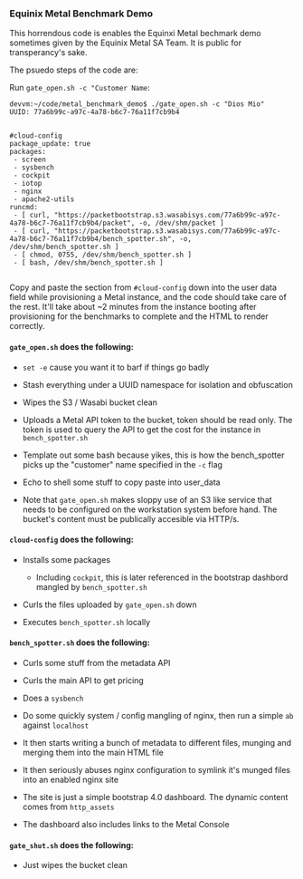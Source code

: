 ### Equinix Metal Benchmark Demo ###

This horrendous code is enables the Equinxi Metal bechmark demo sometimes given by the Equinix Metal SA Team. It is public for transperancy's sake.


The psuedo steps of the code are:

Run `gate_open.sh -c "Customer Name`:

```
devvm:~/code/metal_benchmark_demo$ ./gate_open.sh -c "Dios Mio"
UUID: 77a6b99c-a97c-4a78-b6c7-76a11f7cb9b4


#cloud-config
package_update: true
packages:
 - screen
 - sysbench
 - cockpit
 - iotop
 - nginx
 - apache2-utils
runcmd:
 - [ curl, "https://packetbootstrap.s3.wasabisys.com/77a6b99c-a97c-4a78-b6c7-76a11f7cb9b4/packet", -o, /dev/shm/packet ]
 - [ curl, "https://packetbootstrap.s3.wasabisys.com/77a6b99c-a97c-4a78-b6c7-76a11f7cb9b4/bench_spotter.sh", -o, /dev/shm/bench_spotter.sh ]
 - [ chmod, 0755, /dev/shm/bench_spotter.sh ]
 - [ bash, /dev/shm/bench_spotter.sh ]
 
```

Copy and paste the section from `#cloud-config` down into the user data field while provisioning a Metal instance, and the code should take care of the rest. It'll take about ~2 minutes from the instance booting after provisioning for the benchmarks to complete and the HTML to render correctly.

#### `gate_open.sh` does the following: #####

* `set -e` cause you want it to barf if things go badly

* Stash everything under a UUID namespace for isolation and obfuscation

* Wipes the S3 / Wasabi bucket clean

* Uploads a Metal API token to the bucket, token should be read only. The token is used to query the API to get the cost for the instance in `bench_spotter.sh`

* Template out some bash because yikes, this is how the bench_spotter picks up the "customer" name specified in the `-c` flag

* Echo to shell some stuff to copy paste into user_data

* Note that `gate_open.sh` makes sloppy use of an S3 like service that needs to be configured on the workstation system before hand. The bucket's content must be publically accesible via HTTP/s.

#### `cloud-config` does the following: ####

* Installs some packages 
  * Including `cockpit`, this is later referenced in the bootstrap dashbord mangled by `bench_spotter.sh`

* Curls the files uploaded by `gate_open.sh` down

* Executes `bench_spotter.sh` locally


#### `bench_spotter.sh` does the following: ####

* Curls some stuff from the metadata API

* Curls the main API to get pricing

* Does a `sysbench`

* Do some quickly system / config mangling of nginx, then run a simple `ab` against `localhost`

* It then starts writing a bunch of metadata to different files, munging and merging them into the main HTML file

* It then seriously abuses nginx configuration to symlink it's munged files into an enabled nginx site

* The site is just a simple bootstrap 4.0 dashboard. The dynamic content comes from `http_assets`

* The dashboard also includes links to the Metal Console

#### `gate_shut.sh` does the following: ####

* Just wipes the bucket clean
